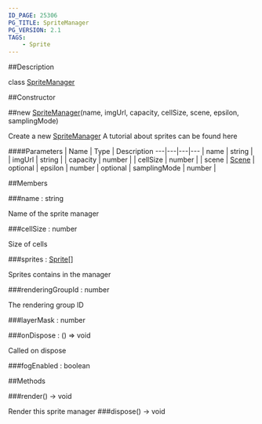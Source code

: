 ```yaml
---
ID_PAGE: 25306
PG_TITLE: SpriteManager
PG_VERSION: 2.1
TAGS:
    - Sprite
---
```

##Description

class [SpriteManager](/classes/2.2/SpriteManager)



##Constructor

##new [SpriteManager](/classes/2.2/SpriteManager)(name, imgUrl, capacity, cellSize, scene, epsilon, samplingMode)

Create a new [SpriteManager](/classes/2.2/SpriteManager)
A tutorial about sprites can be found here

####Parameters
 | Name | Type | Description
---|---|---|---
 | name | string | 
 | imgUrl | string | 
 | capacity | number | 
 | cellSize | number | 
 | scene | [Scene](/classes/2.2/Scene) | 
optional | epsilon | number | 
optional | samplingMode | number | 

##Members

###name : string

Name of the sprite manager

###cellSize : number

Size of cells

###sprites : [Sprite](/classes/2.2/Sprite)[]

Sprites contains in the manager

###renderingGroupId : number

The rendering group ID

###layerMask : number



###onDispose : () =&gt; void

Called on dispose

###fogEnabled : boolean



##Methods

###render() &rarr; void

Render this sprite manager
###dispose() &rarr; void


